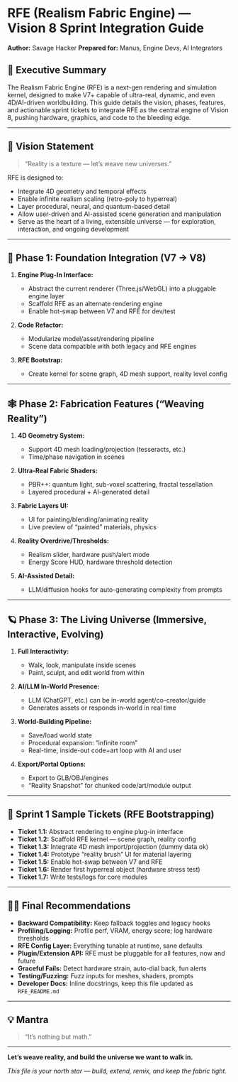 # RFE (Realism Fabric Engine) — Vision 8 Sprint Integration Guide

**Author:** Savage Hacker
**Prepared for:** Manus, Engine Devs, AI Integrators

## 🚀 Executive Summary
The Realism Fabric Engine (RFE) is a next-gen rendering and simulation kernel, designed to make V7+ capable of ultra-real, dynamic, and even 4D/AI-driven worldbuilding. This guide details the vision, phases, features, and actionable sprint tickets to integrate RFE as the central engine of Vision 8, pushing hardware, graphics, and code to the bleeding edge.

---

## 🔭 Vision Statement
> “Reality is a texture — let’s weave new universes.”

RFE is designed to:
- Integrate 4D geometry and temporal effects
- Enable infinite realism scaling (retro-poly to hyperreal)
- Layer procedural, neural, and quantum-based detail
- Allow user-driven and AI-assisted scene generation and manipulation
- Serve as the heart of a living, extensible universe — for exploration, interaction, and ongoing development

---

## 🧩 Phase 1: Foundation Integration (V7 → V8)

1. **Engine Plug-In Interface:**
   - Abstract the current renderer (Three.js/WebGL) into a pluggable engine layer
   - Scaffold RFE as an alternate rendering engine
   - Enable hot-swap between V7 and RFE for dev/test

2. **Code Refactor:**
   - Modularize model/asset/rendering pipeline
   - Scene data compatible with both legacy and RFE engines

3. **RFE Bootstrap:**
   - Create kernel for scene graph, 4D mesh support, reality level config

---

## 🕸️ Phase 2: Fabrication Features (“Weaving Reality”)

1. **4D Geometry System:**
   - Support 4D mesh loading/projection (tesseracts, etc.)
   - Time/phase navigation in scenes

2. **Ultra-Real Fabric Shaders:**
   - PBR++: quantum light, sub-voxel scattering, fractal tessellation
   - Layered procedural + AI-generated detail

3. **Fabric Layers UI:**
   - UI for painting/blending/animating reality
   - Live preview of “painted” materials, physics

4. **Reality Overdrive/Thresholds:**
   - Realism slider, hardware push/alert mode
   - Energy Score HUD, hardware threshold detection

5. **AI-Assisted Detail:**
   - LLM/diffusion hooks for auto-generating complexity from prompts

---

## 🪐 Phase 3: The Living Universe (Immersive, Interactive, Evolving)

1. **Full Interactivity:**
   - Walk, look, manipulate inside scenes
   - Paint, sculpt, and edit world from within

2. **AI/LLM In-World Presence:**
   - LLM (ChatGPT, etc.) can be in-world agent/co-creator/guide
   - Generates assets or responds in-world in real time

3. **World-Building Pipeline:**
   - Save/load world state
   - Procedural expansion: “infinite room”
   - Real-time, inside-out code+art loop with AI and user

4. **Export/Portal Options:**
   - Export to GLB/OBJ/engines
   - “Reality Snapshot” for chunked code/art/module output

---

## 📝 Sprint 1 Sample Tickets (RFE Bootstrapping)

- **Ticket 1.1:** Abstract rendering to engine plug-in interface
- **Ticket 1.2:** Scaffold RFE kernel — scene graph, reality config
- **Ticket 1.3:** Integrate 4D mesh import/projection (dummy data ok)
- **Ticket 1.4:** Prototype “reality brush” UI for material layering
- **Ticket 1.5:** Enable hot-swap between V7 and RFE
- **Ticket 1.6:** Render first hyperreal object (hardware stress test)
- **Ticket 1.7:** Write tests/logs for core modules

---

## 🧑‍💻 Final Recommendations

- **Backward Compatibility:** Keep fallback toggles and legacy hooks
- **Profiling/Logging:** Profile perf, VRAM, energy score; log hardware thresholds
- **RFE Config Layer:** Everything tunable at runtime, sane defaults
- **Plugin/Extension API:** RFE must be pluggable for all features, now and future
- **Graceful Fails:** Detect hardware strain, auto-dial back, fun alerts
- **Testing/Fuzzing:** Fuzz inputs for meshes, shaders, prompts
- **Developer Docs:** Inline docstrings, keep this file updated as `RFE_README.md`

---

## 💡 Mantra
> “It’s nothing but math.”

---

**Let’s weave reality, and build the universe we want to walk in.**

*This file is your north star — build, extend, remix, and keep the fabric tight.*

